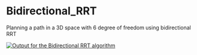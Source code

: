 # Bidirectional_RRT
Planning a path in a 3D space with 6 degree of freedom using bidirectional RRT

[![Output for the Bidirectional RRT algorithm](https://youtu.be/kRjAyhBkhSQ/0.jpg)](https://youtu.be/kRjAyhBkhSQ "Video Title")
